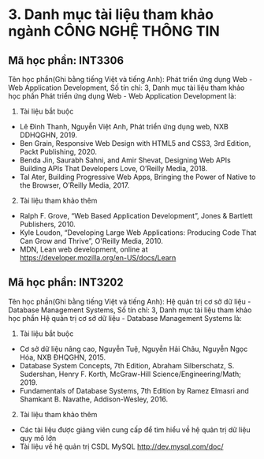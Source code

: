 # 3. Danh mục tài liệu tham khảo ngành CÔNG NGHỆ THÔNG TIN
## Mã học phần: INT3306
Tên học phần(Ghi bằng tiếng Việt và tiếng Anh): Phát triển ứng dụng Web - Web Application Development, Số tín chỉ: 3, Danh mục tài liệu tham khảo học phần Phát triển ứng dụng Web - Web Application Development là:
1. Tài liệu bắt buộc
- Lê Đình Thanh, Nguyễn Việt Anh, Phát triển ứng dụng web, NXB DDHQGHN, 2019.
- Ben Grain, Responsive Web Design with HTML5 and CSS3, 3rd Edition, Packt Publishing, 2020.
- Benda Jin, Saurabh Sahni, and Amir Shevat, Designing Web APIs Building APIs That Developers Love, O’Reilly Media, 2018.
- Tal Ater, Building Progressive Web Apps, Bringing the Power of Native to the Browser, O’Reilly Media, 2017.
2. Tài liệu tham khảo thêm
- Ralph F. Grove, “Web Based Application Development”, Jones & Bartlett Publishers, 2010.
- Kyle Loudon, “Developing Large Web Applications: Producing Code That Can Grow and Thrive”, O'Reilly Media, 2010.
- MDN, Lean web development, online at https://developer.mozilla.org/en-US/docs/Learn
## Mã học phần: INT3202
Tên học phần(Ghi bằng tiếng Việt và tiếng Anh): Hệ quản trị cơ sở dữ liệu - Database Management Systems, Số tín chỉ: 3, Danh mục tài liệu tham khảo học phần Hệ quản trị cơ sở dữ liệu - Database Management Systems là:
1. Tài liệu bắt buộc
- Cơ sở dữ liệu nâng cao, Nguyễn Tuệ, Nguyễn Hải Châu, Nguyễn Ngọc Hóa, NXB ĐHQGHN, 2015.
- Database System Concepts, 7th Edition, Abraham Silberschatz, S. Sudershan, Henry F. Korth, McGraw-Hill Science/Engineering/Math; 2019.
- Fundamentals of Database Systems, 7th Edition by Ramez Elmasri and Shamkant B. Navathe, Addison-Wesley, 2016.
2. Tài liệu tham khảo thêm
- Các tài liệu được giảng viên cung cấp để tìm hiểu về hệ quản trị dữ liệu quy mô lớn
- Tài liệu về hệ quản trị CSDL MySQL http://dev.mysql.com/doc/
